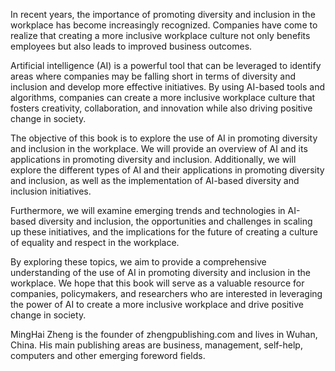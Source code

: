 
In recent years, the importance of promoting diversity and inclusion in the workplace has become increasingly recognized. Companies have come to realize that creating a more inclusive workplace culture not only benefits employees but also leads to improved business outcomes.

Artificial intelligence (AI) is a powerful tool that can be leveraged to identify areas where companies may be falling short in terms of diversity and inclusion and develop more effective initiatives. By using AI-based tools and algorithms, companies can create a more inclusive workplace culture that fosters creativity, collaboration, and innovation while also driving positive change in society.

The objective of this book is to explore the use of AI in promoting diversity and inclusion in the workplace. We will provide an overview of AI and its applications in promoting diversity and inclusion. Additionally, we will explore the different types of AI and their applications in promoting diversity and inclusion, as well as the implementation of AI-based diversity and inclusion initiatives.

Furthermore, we will examine emerging trends and technologies in AI-based diversity and inclusion, the opportunities and challenges in scaling up these initiatives, and the implications for the future of creating a culture of equality and respect in the workplace.

By exploring these topics, we aim to provide a comprehensive understanding of the use of AI in promoting diversity and inclusion in the workplace. We hope that this book will serve as a valuable resource for companies, policymakers, and researchers who are interested in leveraging the power of AI to create a more inclusive workplace and drive positive change in society.

MingHai Zheng is the founder of zhengpublishing.com and lives in Wuhan, China. His main publishing areas are business, management, self-help, computers and other emerging foreword fields.
